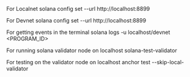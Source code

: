 For Localnet
solana config set --url http://localhost:8899

For Devnet
solana config set --url http://localhost:8899

For getting events in the terminal
solana logs -u localhost/devnet <PROGRAM_ID>

For running solana validator node on localhost
solana-test-validator

For testing on the validator node on localhost
anchor test --skip-local-validator